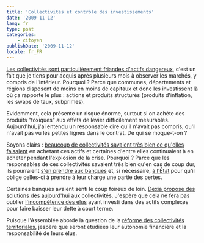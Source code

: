 ```yaml
---
title: 'Collectivités et contrôle des investissements'
date: '2009-11-12'
lang: fr
type: post
categories:
    - citoyen
publishDate: '2009-11-12'
locale: fr_FR
---
```


[Les collectivités sont particulièrement friandes d'actifs dangereux](http://www.lexpress.fr/actualite/politique/mystere-autour-du-nombre-de-communes-touchees-par-les-prets-toxiques_671080.html), c'est un fait que je tiens pour acquis après plusieurs mois à observer les marchés, y compris de l'intérieur. Pourquoi&nbsp;? Parce que communes, départements et régions disposent de moins en moins de capitaux et donc les investissent là où ça rapporte le plus&nbsp;: actions et produits structurés (produits d'inflation, les swaps de taux, subprimes).

Evidemment, cela présente un risque énorme, surtout si on achète des produits "toxiques" aux effets de levier difficilement mesurables. Aujourd'hui, j'ai entendu un responsable dire qu'il n'avait pas compris, qu'il n'avait pas vu les petites lignes dans le contrat. De qui se moque-t-on&nbsp;?

Soyons clairs&nbsp;: [beaucoup de collectivités savaient très bien ce qu'elles faisaient](http://www.lexpress.fr/actualite/politique/le-gouvernement-connaissait-le-danger-des-prets-toxiques_659149.html) en achetant ces actifs et certaines d'entre elles continuaient à en acheter pendant l'explosion de la crise. Pourquoi&nbsp;? Parce que les responsables de ces collectivités savaient très bien qu'en cas de coup dur, ils pourraient [s'en prendre aux banques](http://www.lexpress.fr/region/les-collectivites-locales-se-liguent-contre-les-emprunts-toxiques_827621.html) et, si nécessaire, [à l'État](http://www.nordeclair.fr/Actualite/2009/11/11/les-banques-dans-le-collimateur-d-un-col.shtml) pour qu'il oblige celles-ci à prendre à leur charge une partie des pertes.

Certaines banques avaient senti le coup foireux de loin. [Dexia propose des solutions dès aujourd'hui](http://www.lemonde.fr/economie/article/2009/11/11/le-patron-de-dexia-la-responsabilite-des-banques-et-des-elus-est-conjointe_1265707_3234.html) aux collectivités. J'espère que cela ne fera pas oublier [l'incompétence des élus](http://www.slate.fr/story/12823/collectivites-locales-elus-gestions-irresponsables) ayant investi dans des actifs complexes pour faire baisser leur dette à court terme.

Puisque l'Assemblée aborde la question de la [réforme des collectivités territoriales](http://authueil.org/?2009/11/10/1488-la-reforme-des-collectivites-locales), jespère que seront étudiées leur autonomie financière et la responsabilité de leurs élus.